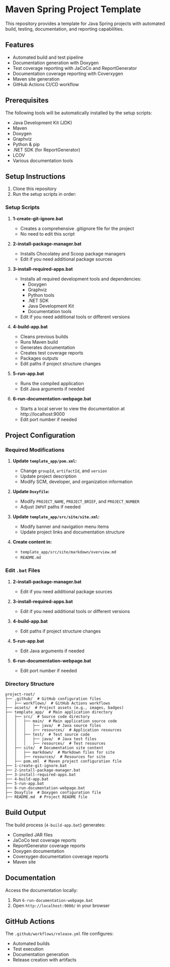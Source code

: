 # Maven Spring Project Template

This repository provides a template for Java Spring projects with automated build, testing, documentation, and reporting capabilities.

## Features

- Automated build and test pipeline
- Documentation generation with Doxygen
- Test coverage reporting with JaCoCo and ReportGenerator
- Documentation coverage reporting with Coverxygen
- Maven site generation
- GitHub Actions CI/CD workflow

## Prerequisites

The following tools will be automatically installed by the setup scripts:

- Java Development Kit (JDK)
- Maven
- Doxygen
- Graphviz
- Python & pip
- .NET SDK (for ReportGenerator)
- LCOV
- Various documentation tools

## Setup Instructions

1. Clone this repository
2. Run the setup scripts in order:

### Setup Scripts

1. **1-create-git-ignore.bat**
   - Creates a comprehensive .gitignore file for the project
   - No need to edit this script

2. **2-install-package-manager.bat**
   - Installs Chocolatey and Scoop package managers
   - Edit if you need additional package sources

3. **3-install-required-apps.bat**
   - Installs all required development tools and dependencies:
     - Doxygen
     - Graphviz
     - Python tools
     - .NET SDK
     - Java Development Kit
     - Documentation tools
   - Edit if you need additional tools or different versions

4. **4-build-app.bat**
   - Cleans previous builds
   - Runs Maven build
   - Generates documentation
   - Creates test coverage reports
   - Packages outputs
   - Edit paths if project structure changes

5. **5-run-app.bat**
   - Runs the compiled application
   - Edit Java arguments if needed

6. **6-run-documentation-webpage.bat**
   - Starts a local server to view the documentation at http://localhost:9000
   - Edit port number if needed

## Project Configuration

### Required Modifications

1. **Update `template_app/pom.xml`:**
   - Change `groupId`, `artifactId`, and `version`
   - Update project description
   - Modify SCM, developer, and organization information

2. **Update `Doxyfile`:**
   - Modify `PROJECT_NAME`, `PROJECT_BRIEF`, and `PROJECT_NUMBER`
   - Adjust `INPUT` paths if needed

3. **Update `template_app/src/site/site.xml`:**
   - Modify banner and navigation menu items
   - Update project links and documentation structure

4. **Create content in:**
   - `template_app/src/site/markdown/overview.md`
   - `README.md`

### Edit `.bat` Files

1. **2-install-package-manager.bat**
   - Edit if you need additional package sources

2. **3-install-required-apps.bat**
   - Edit if you need additional tools or different versions

3. **4-build-app.bat**
   - Edit paths if project structure changes

4. **5-run-app.bat**
   - Edit Java arguments if needed

5. **6-run-documentation-webpage.bat**
   - Edit port number if needed

### Directory Structure

```
project-root/
├── .github/  # GitHub configuration files
│   ├── workflows/  # GitHub Actions workflows
├── assets/  # Project assets (e.g., images, badges)
├── template_app/  # Main application directory
│   ├── src/  # Source code directory
│   │   ├── main/  # Main application source code
│   │   │   ├── java/  # Java source files
│   │   │   ├── resources/  # Application resources
│   │   ├── test/  # Test source code
│   │   │   ├── java/  # Java test files
│   │   │   ├── resources/  # Test resources
│   ├── site/  # Documentation site content
│   │   ├── markdown/  # Markdown files for site
│   │   ├── resources/  # Resources for site
│   ├── pom.xml  # Maven project configuration file
├── 1-create-git-ignore.bat
├── 2-install-package-manager.bat
├── 3-install-required-apps.bat
├── 4-build-app.bat
├── 5-run-app.bat
├── 6-run-documentation-webpage.bat
├── Doxyfile  # Doxygen configuration file
├── README.md  # Project README file
```

## Build Output

The build process (`4-build-app.bat`) generates:

- Compiled JAR files
- JaCoCo test coverage reports
- ReportGenerator coverage reports
- Doxygen documentation
- Coverxygen documentation coverage reports
- Maven site

## Documentation

Access the documentation locally:
1. Run `6-run-documentation-webpage.bat`
2. Open `http://localhost:9000/` in your browser

## GitHub Actions

The `.github/workflows/release.yml` file configures:
- Automated builds
- Test execution
- Documentation generation
- Release creation with artifacts
